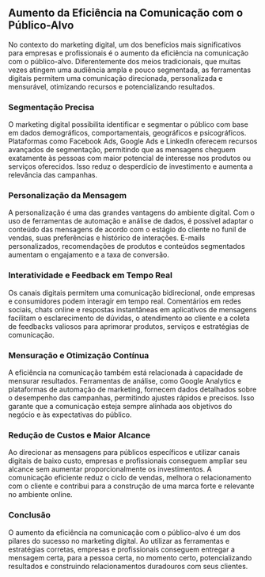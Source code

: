 
## Aumento da Eficiência na Comunicação com o Público-Alvo

No contexto do marketing digital, um dos benefícios mais significativos para empresas e profissionais é o aumento da eficiência na comunicação com o público-alvo. Diferentemente dos meios tradicionais, que muitas vezes atingem uma audiência ampla e pouco segmentada, as ferramentas digitais permitem uma comunicação direcionada, personalizada e mensurável, otimizando recursos e potencializando resultados.

### Segmentação Precisa

O marketing digital possibilita identificar e segmentar o público com base em dados demográficos, comportamentais, geográficos e psicográficos. Plataformas como Facebook Ads, Google Ads e LinkedIn oferecem recursos avançados de segmentação, permitindo que as mensagens cheguem exatamente às pessoas com maior potencial de interesse nos produtos ou serviços oferecidos. Isso reduz o desperdício de investimento e aumenta a relevância das campanhas.

### Personalização da Mensagem

A personalização é uma das grandes vantagens do ambiente digital. Com o uso de ferramentas de automação e análise de dados, é possível adaptar o conteúdo das mensagens de acordo com o estágio do cliente no funil de vendas, suas preferências e histórico de interações. E-mails personalizados, recomendações de produtos e conteúdos segmentados aumentam o engajamento e a taxa de conversão.

### Interatividade e Feedback em Tempo Real

Os canais digitais permitem uma comunicação bidirecional, onde empresas e consumidores podem interagir em tempo real. Comentários em redes sociais, chats online e respostas instantâneas em aplicativos de mensagens facilitam o esclarecimento de dúvidas, o atendimento ao cliente e a coleta de feedbacks valiosos para aprimorar produtos, serviços e estratégias de comunicação.

### Mensuração e Otimização Contínua

A eficiência na comunicação também está relacionada à capacidade de mensurar resultados. Ferramentas de análise, como Google Analytics e plataformas de automação de marketing, fornecem dados detalhados sobre o desempenho das campanhas, permitindo ajustes rápidos e precisos. Isso garante que a comunicação esteja sempre alinhada aos objetivos do negócio e às expectativas do público.

### Redução de Custos e Maior Alcance

Ao direcionar as mensagens para públicos específicos e utilizar canais digitais de baixo custo, empresas e profissionais conseguem ampliar seu alcance sem aumentar proporcionalmente os investimentos. A comunicação eficiente reduz o ciclo de vendas, melhora o relacionamento com o cliente e contribui para a construção de uma marca forte e relevante no ambiente online.

### Conclusão

O aumento da eficiência na comunicação com o público-alvo é um dos pilares do sucesso no marketing digital. Ao utilizar as ferramentas e estratégias corretas, empresas e profissionais conseguem entregar a mensagem certa, para a pessoa certa, no momento certo, potencializando resultados e construindo relacionamentos duradouros com seus clientes.
```
